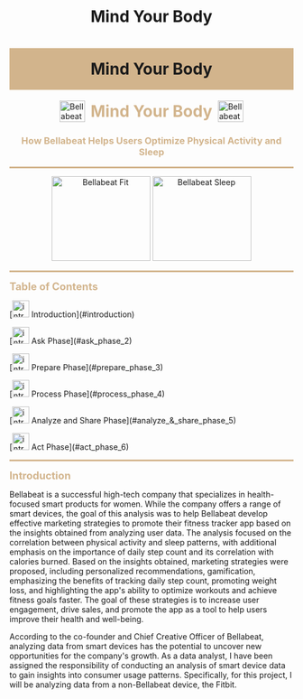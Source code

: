 <h1 align="center">Mind Your Body</h1>
<h1 style="text-align:center; background-color:#D2B48C; padding:20px;">Mind Your Body</h1>


<div style="display: flex; justify-content: center; align-items: center;"><img src="https://bellabeat.com/wp-content/uploads/2022/10/Leaf-Urban-Rose-Gold-Bellabeat-2.jpg" alt="Bellabeat Sleep" width="45" height="37.5" style="margin-right: 10px;"><h1 style="color: #d2b48c; font-size: 28px; font-weight: bold; margin: 0;">Mind Your Body</h1><img src="https://bellabeat.com/wp-content/uploads/2022/10/Leaf-Urban-Rose-Gold-Bellabeat-2.jpg" alt="Bellabeat Sleep" width="45" height="37.5" style="margin-left: 10px;"></div>

<div style="text-align: center;"><h3 style="color: #d2b48c;">How Bellabeat Helps Users Optimize Physical Activity and Sleep</h3></div>

<hr style="border: none; height: 3px; background-color: #d2b48c;">

<div style="text-align: center;"><img src="https://i.giphy.com/media/26BRq9PYFLeJl3WLu/giphy.webp" alt="Bellabeat Fit" width="175" height="150"> <img src="https://news.mit.edu/sites/default/files/styles/news_article__image_gallery/public/images/202009/MIT-Sleep-Positions-01-ani_0.gif?itok=OyNbfmyA" alt="Bellabeat Sleep" width="175" height="150"></div>

<hr style="border: none; height: 3px; background-color: #d2b48c;">

<div style="font-size: 1.3em; color: tan; text-align: left; font-weight: bold;">Table of Contents</div>

<p>[<img src="https://cdn-icons-png.flaticon.com/512/1436/1436664.png" alt="intro" width="30" height="30"> Introduction](#introduction) </p>
</p>[<img src="https://pics.freeicons.io/uploads/icons/png/12583862051553771554-512.png" alt="intro" width="30" height="30"> Ask Phase](#ask_phase_2)
</p>[<img src="https://cdn-icons-png.flaticon.com/512/2644/2644445.png" alt="intro" width="30" height="30"> Prepare Phase](#prepare_phase_3)
</p>[<img src="https://pics.freeicons.io/uploads/icons/png/173373361558096440-512.png" alt="intro" width="30" height="30"> Process Phase](#process_phase_4)
</p>[<img src="https://cdn-icons-png.flaticon.com/512/6471/6471650.png" alt="intro" width="30" height="30">  Analyze and Share Phase](#analyze_&_share_phase_5)
</p>[<img src="https://cdn-icons-png.flaticon.com/512/9196/9196093.png" alt="intro" width="30" height="30"> Act Phase](#act_phase_6)

<hr style="border: none; height: 3px; background-color: #d2b48c;">

<div style="font-size: 1.3em; color: tan; text-align: left; font-weight: bold;"> Introduction<a name="introduction"></a>
</div>
<p>
Bellabeat is a successful high-tech company that specializes in health-focused smart products for women. While the company offers a range of smart devices, the goal of this analysis was to help Bellabeat develop effective marketing strategies to promote their fitness tracker app based on the insights obtained from analyzing user data. The analysis focused on the correlation between physical activity and sleep patterns, with additional emphasis on the importance of daily step count and its correlation with calories burned. Based on the insights obtained, marketing strategies were proposed, including personalized recommendations, gamification, emphasizing the benefits of tracking daily step count, promoting weight loss, and highlighting the app's ability to optimize workouts and achieve fitness goals faster. The goal of these strategies is to increase user engagement, drive sales, and promote the app as a tool to help users improve their health and well-being.
</p>
According to the co-founder and Chief Creative Officer of Bellabeat, analyzing data from smart devices has the potential to uncover new opportunities for the company's growth. As a data analyst, I have been assigned the responsibility of conducting an analysis of smart device data to gain insights into consumer usage patterns. Specifically, for this project, I will be analyzing data from a non-Bellabeat device, the Fitbit.



